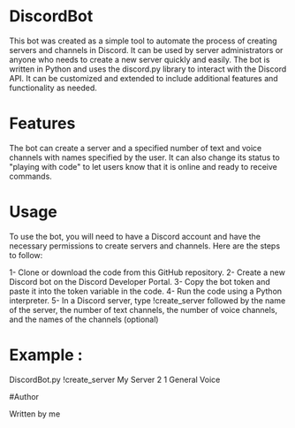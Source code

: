 # DiscordBot
This bot was created as a simple tool to automate the process of creating servers and channels in Discord. It can be used by server administrators or anyone who needs to create a new server quickly and easily. The bot is written in Python and uses the discord.py library to interact with the Discord API. It can be customized and extended to include additional features and functionality as needed.

# Features

The bot can create a server and a specified number of text and voice channels with names specified by the user. It can also change its status to "playing with code" to let users know that it is online and ready to receive commands.

# Usage

To use the bot, you will need to have a Discord account and have the necessary permissions to create servers and channels. Here are the steps to follow:

1-    Clone or download the code from this GitHub repository.
2-    Create a new Discord bot on the Discord Developer Portal.
3-    Copy the bot token and paste it into the token variable in the code.
4-    Run the code using a Python interpreter.
5-    In a Discord server, type !create_server followed by the name of the server, the number of text channels, the number of voice channels, and the names of the channels (optional)

# Example :

DiscordBot.py !create_server My Server 2 1 General Voice

#Author

Written by me
